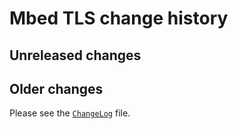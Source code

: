 # Mbed TLS change history

## Unreleased changes

## Older changes

Please see the [`ChangeLog`](ChangeLog) file.
